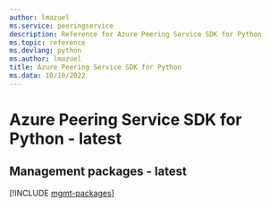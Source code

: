 ```yaml
---
author: lmazuel
ms.service: peeringservice
description: Reference for Azure Peering Service SDK for Python
ms.topic: reference
ms.devlang: python
ms.author: lmazuel
title: Azure Peering Service SDK for Python
ms.data: 10/10/2022
---
```

# Azure Peering Service SDK for Python - latest

## Management packages - latest
[!INCLUDE [mgmt-packages](peering-service-mgmt-index.md)]